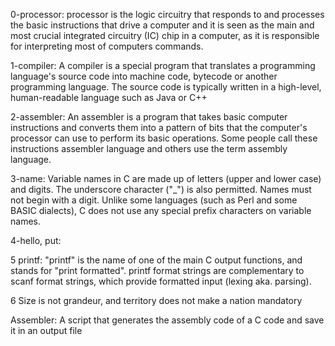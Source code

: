 0-processor:  processor is the logic circuitry that responds to and processes the basic instructions that drive a computer and it is seen as the main and most crucial integrated circuitry (IC) chip in a computer, as it is responsible for interpreting most of computers commands.

1-compiler:  A compiler is a special program that translates a programming language's source code into machine code, bytecode or another programming language. The source code is typically written in a high-level, human-readable language such as Java or C++

2-assembler:  An assembler is a program that takes basic computer instructions and converts them into a pattern of bits that the computer's processor can use to perform its basic operations. Some people call these instructions assembler language and others use the term assembly language.

3-name:   Variable names in C are made up of letters (upper and lower case) and digits. The underscore character ("_") is also permitted. Names must not begin with a digit. Unlike some languages (such as Perl and some BASIC dialects), C does not use any special prefix characters on variable names.

4-hello, put:

5 printf: "printf" is the name of one of the main C output functions, and stands for "print formatted". printf format strings are complementary to scanf format strings, which provide formatted input (lexing aka. parsing).

6  Size is not grandeur, and territory does not make a nation
mandatory

Assembler: A script that generates the assembly code of a C code and save it in an output file 

